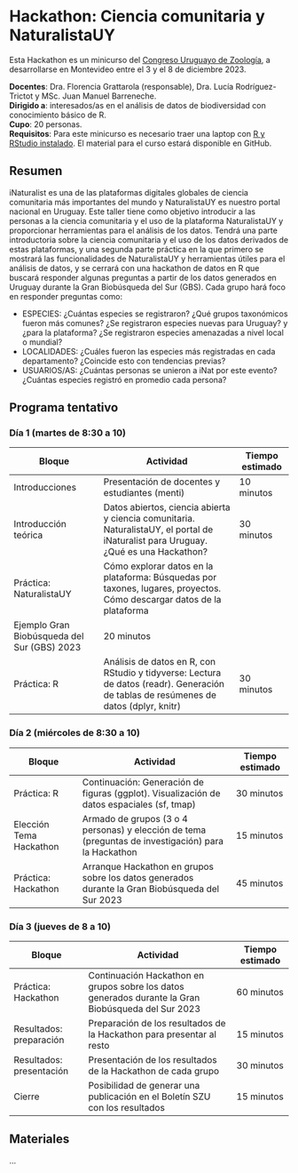 # Hackathon: Ciencia comunitaria y NaturalistaUY

Esta Hackathon es un minicurso del [Congreso Uruguayo de Zoología](https://cuz.szu.org.uy), a desarrollarse en Montevideo entre el 3 y el 8 de diciembre 2023.

**Docentes**: Dra. Florencia Grattarola (responsable), Dra. Lucía Rodríguez-Trictot y MSc. Juan Manuel Barreneche.  
**Dirigido a**: interesados/as en el análisis de datos de biodiversidad con conocimiento básico de R.  
**Cupo**: 20 personas.  
**Requisitos**: Para este minicurso es necesario traer una laptop con [R y RStudio instalado](https://datacarpentry.org/R-ecology-lesson/index.html#install-r-and-rstudio). El material para el curso estará disponible en GitHub.  

## Resumen 

iNaturalist es una de las plataformas digitales globales de ciencia comunitaria más importantes del mundo y NaturalistaUY es nuestro portal nacional en Uruguay. Este taller tiene como objetivo introducir a las personas a la ciencia comunitaria y el uso de la plataforma NaturalistaUY y proporcionar herramientas para el análisis de los datos. Tendrá una parte introductoria sobre la ciencia comunitaria y el uso de los datos derivados de estas plataformas, y una segunda parte práctica en la que primero se mostrará las funcionalidades de NaturalistaUY y herramientas útiles para el análisis de datos, y se cerrará con una hackathon de datos en R que buscará responder algunas preguntas a partir de los datos generados en Uruguay durante la Gran Biobúsqueda del Sur (GBS). Cada grupo hará foco en responder preguntas como:  

  - ESPECIES: ¿Cuántas especies se registraron? ¿Qué grupos taxonómicos fueron más comunes? ¿Se registraron especies nuevas para Uruguay? y ¿para la plataforma? ¿Se registraron especies amenazadas a nivel local o mundial?  
  - LOCALIDADES: ¿Cuáles fueron las especies más registradas en cada departamento? ¿Coincide esto con tendencias previas?  
  - USUARIOS/AS: ¿Cuántas personas se unieron a iNat por este evento? ¿Cuántas especies registró en promedio cada persona?  

## Programa tentativo

### Día 1 (martes de 8:30 a 10)

| **Bloque** 	| **Actividad** 	| **Tiempo estimado** 	|
|---	|---	|---	|
| Introducciones 	| Presentación de docentes y estudiantes (menti) 	| 10 minutos 	|
| Introducción teórica 	| Datos abiertos, ciencia abierta y ciencia comunitaria. NaturalistaUY, el portal de iNaturalist para Uruguay. ¿Qué es una Hackathon? 	| 30 minutos 	|
| Práctica: NaturalistaUY 	| Cómo explorar datos en la plataforma: Búsquedas por taxones, lugares, proyectos. Cómo descargar datos de la plataforma
Ejemplo Gran Biobúsqueda del Sur (GBS) 2023 	| 20 minutos 	|
| Práctica: R 	| Análisis de datos en R, con RStudio y tidyverse: Lectura de datos (readr). Generación de tablas de resúmenes de datos (dplyr, knitr) 	| 30 minutos 	|

### Día 2 (miércoles de 8:30 a 10)

| **Bloque** 	| **Actividad** 	| **Tiempo estimado** 	|
|---	|---	|---	|
| Práctica: R 	| Continuación: Generación de figuras (ggplot). Visualización de datos espaciales (sf, tmap) 	| 30 minutos 	|
| Elección Tema Hackathon 	| Armado de grupos (3 o 4 personas) y elección de tema (preguntas de investigación) para la Hackathon 	| 15 minutos 	|
| Práctica: Hackathon 	| Arranque Hackathon en grupos sobre los datos generados durante la Gran Biobúsqueda del Sur 2023 	| 45 minutos 	|

### Día 3 (jueves de 8 a 10)

| **Bloque** 	| **Actividad** 	| **Tiempo estimado** 	|
|---	|---	|---	|
| Práctica: Hackathon 	| Continuación Hackathon en grupos sobre los datos generados durante la Gran Biobúsqueda del Sur 2023 	| 60 minutos 	|
| Resultados: preparación 	| Preparación de los resultados de la Hackathon para presentar al resto 	| 15 minutos 	|
| Resultados: presentación 	| Presentación de los resultados de la Hackathon de cada grupo 	| 30 minutos 	|
| Cierre 	| Posibilidad de generar una publicación en el Boletín SZU con los resultados 	| 15 minutos 	|

## Materiales

...
